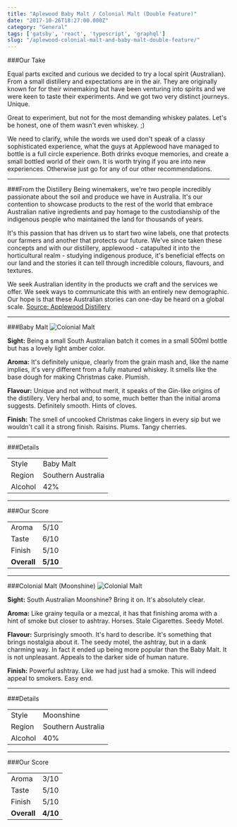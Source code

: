 ```yaml
---
title: "Aplewood Baby Malt / Colonial Malt (Double Feature)"
date: "2017-10-26T18:27:00.000Z"
category: "General"
tags: ['gatsby', 'react', 'typescript', 'graphql']
slug: "/aplewood-colonial-malt-and-baby-malt-double-feature/"
---
```

###Our Take

Equal parts excited and curious we decided to try a local spirit (Australian). From a small distillery and expectations are in the air. They are originally known for for their winemaking but have been venturing into spirits and we were keen to taste their experiments. And we got two very distinct journeys. Unique.

Great to experiment, but not for the most demanding whiskey palates. Let's be honest, one of them wasn't even whiskey. ;)

We need to clarify, while the words we used don't speak of a classy sophisticated experience, what the guys at Applewood have managed to bottle is a full circle experience. Both drinks evoque memories, and create a small bottled world of their own. It is worth trying if you are into new experiences. Otherwise just go for any of our other recommendations.

---
###From the Distillery
Being winemakers, we're two people incredibly passionate about the soil and produce we have in Australia. It's our contention to showcase products to the rest of the world that embrace Australian native ingredients and pay homage to the custodianship of the indigenous people who maintained the land for thousands of years. 

It's this passion that has driven us to start two wine labels, one that protects our farmers and another that protects our future. We've since taken these concepts and with our distillery, applewood - catapulted it into the horticultural realm - studying indigenous produce, it's beneficial effects on our land and the stories it can tell through incredible colours, flavours, and textures. 

We seek Australian identity in the products we craft and the services we offer. We seek ways to communicate this with an entirely new demographic. 
Our hope is that these Australian stories can one-day be heard on a global scale.
[Source: Applewood Distillery](https://www.applewooddistillery.com.au/pages/about)

---

###Baby Malt
![Colonial Malt](https://i.imgur.com/ePGgoIx.png)


**Sight:**
Being a small South Australian batch it comes in a small 500ml bottle but has a lovely light amber color.

**Aroma:** 
It's definitely unique, clearly from the grain mash and, like the name implies, it's very different from a fully matured whiskey. It smells like the base dough for making Christmas cake. Plumish.

**Flavour:** 
Unique and not without merit, it speaks of the Gin-like origins of the distillery. Very herbal and, to some, much better than the initial aroma suggests. Definitely smooth. Hints of cloves.

**Finish:** 
The smell of uncooked Christmas cake lingers in every sip but we wouldn't call it a strong finish. Raisins. Plums. Tangy cherries.

---

###Details
<table>  
<tr>  
<td class="grey">Style</td><td>Baby Malt</td>  
</tr>  
<tr>  
<td class="grey">Region</td><td>Southern Australia</td>  
</tr>  
<tr>  
<td class="grey">Alcohol</td><td>42%</td>  
</tr>  
</table>


---

###Our Score
<table class="score-table">  
<tr>  
<td class="grey">Aroma</td><td>5/10</td>  
</tr>  
<tr>  
<td class="grey">Taste</td><td>6/10</td>  
</tr>  
<tr>  
<td class="grey">Finish</td><td>5/10</td>  
</tr>  
<tr>  
<td class="grey"><strong>Overall</strong></td><td><strong>5/10</strong></td>  
</tr>  
</table>

---

###Colonial Malt (Moonshine)
![Colonial Malt](https://i.imgur.com/5Ii8iLR.png)


**Sight:**
South Australian Moonshine? Bring it on. 
It's absolutely clear.

**Aroma:** 
Like grainy tequila or a mezcal, it has that finishing aroma with a hint of smoke but closer to ashtray. Horses. Stale Cigarettes. Seedy Motel.

**Flavour:** 
Surprisingly smooth. It's hard to describe. It's something that brings nostalgia about it. The seedy motel, the ashtray, but in a dank charming way. In fact it ended up being more popular than the Baby Malt. It is not unpleasant. Appeals to the darker side of human nature.

**Finish:** 
Powerful ashtray. Like we had just had a smoke. This will indeed appeal to smokers. Easy end. 

---

###Details
<table>  
<tr>  
<td class="grey">Style</td><td>Moonshine</td>  
</tr>  
<tr>  
<td class="grey">Region</td><td>Southern Australia</td>  
</tr>  
<tr>  
<td class="grey">Alcohol</td><td>40%</td>  
</tr>  
</table>


---

###Our Score
<table class="score-table">  
<tr>  
<td class="grey">Aroma</td><td>3/10</td>  
</tr>  
<tr>  
<td class="grey">Taste</td><td>5/10</td>  
</tr>  
<tr>  
<td class="grey">Finish</td><td>5/10</td>  
</tr>  
<tr>  
<td class="grey"><strong>Overall</strong></td><td><strong>4/10</strong></td>  
</tr>  
</table>
    